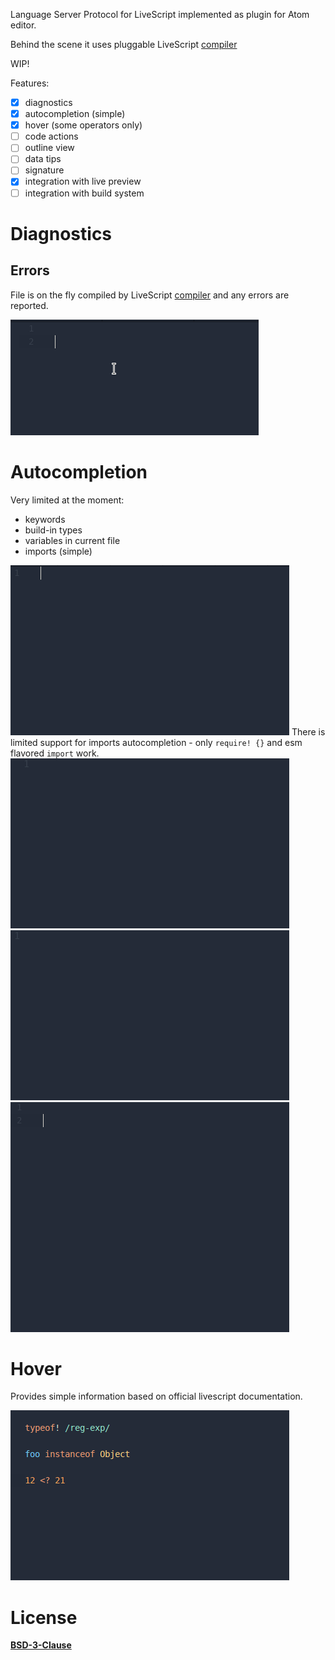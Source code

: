 Language Server Protocol for LiveScript implemented as plugin for Atom editor.

Behind the scene it uses pluggable LiveScript [compiler](https://github.com/bartosz-m/livescript-compiler)

WIP!

Features:
- [x] diagnostics
- [x] autocompletion (simple)
- [x] hover (some operators only)
- [ ] code actions
- [ ] outline view
- [ ] data tips
- [ ] signature
- [x] integration with live preview
- [ ] integration with build system

# Diagnostics
## Errors
File is on the fly compiled by LiveScript [compiler](https://github.com/bartosz-m/livescript-compiler) and any errors are reported.

![autocompletion](doc/assets/diagnostics-screen.gif)

# Autocompletion
Very limited at the moment:
* keywords
* build-in types
* variables in current file
* imports (simple)

![autocompletion](doc/assets/autocompletion-screen.gif)
There is limited support for imports autocompletion - only `require! {}` and esm flavored `import` work.
![autocompletion](doc/assets/autocompletion-screen-import.gif)
![autocompletion](doc/assets/autocompletion-screen-require.gif)
![autocompletion](doc/assets/autocompletion-screen01.gif)

# Hover
Provides simple information based on official livescript documentation.

![autocompletion](doc/assets/hover-screen.gif)


# License 
**[BSD-3-Clause](License.md)**
